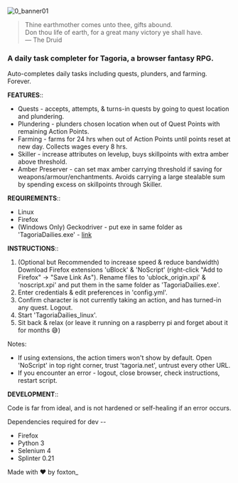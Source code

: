 ![0_banner01](https://github.com/user-attachments/assets/e18ecb6a-3778-4a2b-ac30-ba2e2094e152)
> Thine earthmother comes unto thee, gifts abound.  
> Don thou life of earth, for a great many victory ye shall have.  
> — The Druid  

### A daily task completer for Tagoria, a browser fantasy RPG.

Auto-completes daily tasks including quests, plunders, and farming. Forever.

**FEATURES**::
- Quests - accepts, attempts, & turns-in quests by going to quest location and plundering.
- Plundering - plunders chosen location when out of Quest Points with remaining Action Points.
- Farming - farms for 24 hrs when out of Action Points until points reset at new day. Collects wages every 8 hrs.
- Skiller - increase attributes on levelup, buys skillpoints with extra amber above threshold.
- Amber Preserver - can set max amber carrying threshold if saving for weapons/armour/enchantments. Avoids carrying a large stealable sum by spending excess on skillpoints through Skiller.


**REQUIREMENTS**::
- Linux
- Firefox
- (Windows Only) Geckodriver - put exe in same folder as 'TagoriaDailies.exe' - [link](https://github.com/mozilla/geckodriver/releases "GitHub")


**INSTRUCTIONS**::
1. (Optional but Recommended to increase speed & reduce bandwidth) Download Firefox extensions 'uBlock' & 'NoScript' (right-click "Add to Firefox" -> "Save Link As"). Rename files to 'ublock_origin.xpi' & 'noscript.xpi' and put them in the same folder as 'TagoriaDailies.exe'.
2. Enter credentials & edit preferences in 'config.yml'.
3. Confirm character is not currently taking an action, and has turned-in any quest. Logout.
4. Start 'TagoriaDailies_linux'.
5. Sit back & relax (or leave it running on a raspberry pi and forget about it for months 😅)

Notes:
- If using extensions, the action timers won't show by default. Open 'NoScript' in top right corner, trust 'tagoria.net', untrust every other URL.
- If you encounter an error - logout, close browser, check instructions, restart script.


**DEVELOPMENT**::

Code is far from ideal, and is not hardened or self-healing if an error occurs.

Dependencies required for dev --
- Firefox
- Python 3
- Selenium 4
- Splinter 0.21


Made with ❤️ by foxton_
